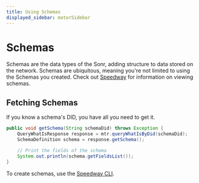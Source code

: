 ```yaml
---
title: Using Schemas
displayed_sidebar: motorSidebar
---
```


# Schemas

Schemas are the data types of the Sonr, adding structure to data stored on the network. Schemas are ubiquitous, meaning you're not limited to using the Schemas you created. Check out [Speedway](#) for information on viewing schemas.

## Fetching Schemas

If you know a schema's DID, you have all you need to get it.

```java
public void getSchema(String schemaDid) throws Exception {
    QueryWhatIsResponse response = mtr.queryWhatIsByDid(schemaDid);
    SchemaDefinition schema = response.getSchema();

    // Print the fields of the schema
    System.out.println(schema.getFieldsList());
}
```

To create schemas, use the [Speedway CLI](#).
